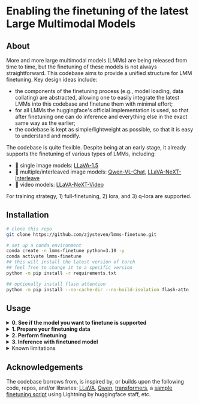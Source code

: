 # Enabling the finetuning of the latest Large Multimodal Models


## About

More and more large multimodal models (LMMs) are being released from time to time, but the finetuning of these models is not always straightforward. This codebase aims to provide a unified structure for LMM finetuning. Key design ideas include:
- the components of the finetuning process (e.g., model loading, data collating) are abstracted, allowing one to easily integrate the latest LMMs into this codebase and finetune them with minimal effort;
- for all LMMs the huggingface's official implementation is used, so that after finetuning one can do inference and everything else in the exact same way as the earlier;
- the codebase is kept as simple/lightweight as possible, so that it is easy to understand and modify.


The codebase is quite flexible. Despite being at an early stage, it already supports the finetuning of various types of LMMs, including:
- :city_sunrise: single image models: [LLaVA-1.5](https://huggingface.co/collections/llava-hf/llava-15-65f762d5b6941db5c2ba07e0)
- :bookmark_tabs: multiple/interleaved image models: [Qwen-VL-Chat](https://huggingface.co/Qwen/Qwen-VL-Chat), [LLaVA-NeXT-Interleave](https://huggingface.co/collections/llava-hf/llava-interleave-668e19a97da0036aad4a2f19)
- :movie_camera: video models: [LLaVA-NeXT-Video](https://huggingface.co/collections/llava-hf/llava-next-video-6666a9173a64c7052930f153)

For training strategy, 1) full-finetuning, 2) lora, and 3) q-lora are supported.


## Installation

```bash
# clone this repo
git clone https://github.com/zjysteven/lmms-finetune.git

# set up a conda environment
conda create -n lmms-finetune python=3.10 -y
conda activate lmms-finetune
## this will install the latest version of torch
## feel free to change it to a specific version
python -m pip install -r requirements.txt

## optionally install flash attention
python -m pip install --no-cache-dir --no-build-isolation flash-attn
```

## Usage

<details>
<summary><b>0. See if the model you want to finetune is supported</b></summary>

Run `python supported_models.py`, which will show things like
```
Supported models:
  Model ID                      : HuggingFace Path
  ------------------------------------------------
  llava-1.5-7b                  : llava-hf/llava-1.5-7b-hf
  llava-1.5-13b                 : llava-hf/llava-1.5-13b-hf
  llava-next-video-7b           : llava-hf/LLaVA-NeXT-Video-7B-hf
  llava-next-video-7b-32k       : llava-hf/LLaVA-NeXT-Video-7B-32K-hf
  llava-next-video-34b          : llava-hf/LLaVA-NeXT-Video-34B-hf
  llava-interleave-qwen-0.5b    : llava-hf/llava-interleave-qwen-0.5b-hf
  llava-interleave-qwen-7b      : llava-hf/llava-interleave-qwen-7b-hf
  qwen-vl-chat                  : Qwen/Qwen-VL-Chat
```
> [!TIP]
> Don't see the one you want? Check out this [guide](docs/add_new_model.md) for step-by-step instructions on how to add a new model.
</details>


<details>
<summary><b>1. Prepare your finetuning data</b></summary>

Similar to LLaVA, we expect the data to be in a json file containing a list of dictionaries, where each dictionary is a sample.
```json
[
    {
        "system_prompt": "You are a helpful assistant.",
        "video": "path/to/video1.mp4",
        "num_frames": 10,
        "conversations": [
            {
                "from": "human",
                "value": "<video>\nWhat is this video about?"
            },
            {
                "from": "gpt",
                "value": "This video shows a baby crying."
            },
        ]
    }
]
```
The image and video token is assumed to be `<image>` and `<video>`. We adopt this format for its readability. Our dataset implementation is general enough to support variations within this format, e.g., multiple image/video inputs in a sample. For more details, see the [dataset documentation](docs/dataset.md) where we go over several examples to see how flexible this json file can be.

The actual videos and images can be stored in their corresponding folders, and then the paths in the json file should be relative to the video/image root folder. Or the paths can simply be absolute paths.
</details>


<details>
<summary><b>2. Perform finetuning</b></summary>

Modify the sample training bash script `example.sh` to specify arguments including the target model, data path, etc. Refer to the [training documentation](docs/training.md) for more details on the arguments and their meanings. Then simply kick off the training by running the bash script `bash example.sh`.
</details>


<details>
<summary><b>3. Inference with finetuned model</b></summary>

The key here is to correctly load the finetuned model, after that everything is the same as how you would do inference with the corresponding model from huggingface. Refer to the [inference documentation](docs/inference.md) for more details.
</details>


<details>
<summary>Known limitations</summary>

- :neutral_face: Due to huggingface's implementation (e.g., the vision encoder's hidden states are saved, see [this](https://github.com/huggingface/transformers/blob/0fdea8607d7e01eb0e38a1ebeb7feee30a22f0cf/src/transformers/models/llava/modeling_llava.py#L425)), the memory cost can be high especially for full finetuning.
- :neutral_face: Currently all vision modules are freezed for simplicity.
- :warning: Due to [an unsolved issue](https://github.com/microsoft/DeepSpeed/issues/3156) in deepspeed (all parameters have to be used in the forward pass), currently the training might not succeed if you have text-only data in your dataset.
</details>

## Acknowledgements

The codebase borrows from, is inspired by, or builds upon the following code, repos, and/or libraries: [LLaVA](https://github.com/haotian-liu/LLaVA), [Qwen](https://github.com/QwenLM/Qwen-VL/blob/master/finetune.py), [transformers](https://github.com/huggingface/transformers), a [sample finetuning script](https://github.com/NielsRogge/Transformers-Tutorials/blob/master/LLaVa/Fine_tune_LLaVa_on_a_custom_dataset_(with_PyTorch_Lightning).ipynb) using Lightning by huggingface staff, etc.